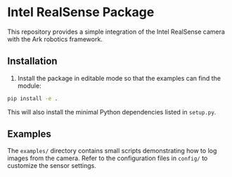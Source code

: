 # Intel RealSense Package

This repository provides a simple integration of the Intel RealSense camera with the Ark robotics framework.

## Installation

1. Install the package in editable mode so that the examples can find the module:

```bash
pip install -e .
```

This will also install the minimal Python dependencies listed in `setup.py`.

## Examples

The `examples/` directory contains small scripts demonstrating how to log images from the camera. Refer to the configuration files in `config/` to customize the sensor settings.
